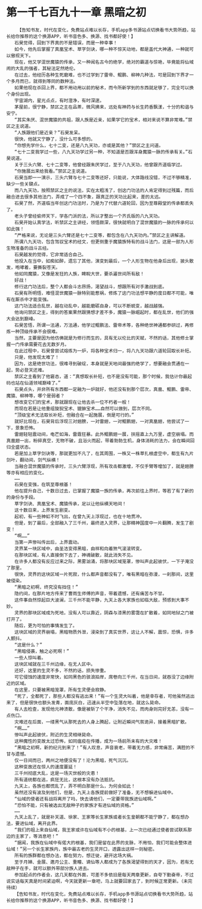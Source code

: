 # 第一千七百九十一章 黑暗之初
        【告知书友，时代在变化，免费站点难以长存，手机app多书源站点切换看书大势所趋，站长给你推荐的这个换源APP，听书音色多、换源、找书都好使！】
       石昊觉得，回到下界真的不是错误，而是一种幸事！
       如今，他先后掌握了真凰宝术、草字剑诀，哪一种不惊天动地，都是盖代大神通，一种就可以傲视天下。
       现在，他又学混世魔猿的传承，又一种闻名古今的绝学，绝对的霸道与惊艳，毕竟能将仙域闹的大乱的强者，其秘法定然绝伦。
       在过去，他经历各种生死磨难，也不过学到了雷帝、鲲鹏、柳神几种法，可是回到下界才一个多月而已，就得到等同的数种法。
       如果他现在杀回上界，都不用动用以前的秘术，而今所新学到的东西就足够了，完全可以换个身份出现。
       宇宙湖内，星光点点，有时澄净，有时深邃。
       茅屋前，很宁静，禁区之主在品茶，微风拂来，远处有神药与长生药香飘漾，十分的和谐与安宁。
       “其实朱厌、混世魔猿的共祖，跟人族是近亲，如果学它的宝术，相对来说不算非常难。”禁区之主说道。
       “人族跟他们是近亲？”石昊发呆。
       很快，他就又宁静了，没什么可多想的。
       “你想先学什么，七十二变，还是八九天功，亦或是其他？”禁区之主问道。
       “七十二变我学过一些，八九天功学过另一种，不知道是否跟浑身魔猿一脉的传承有关。”石昊说道。
       关于三头六臂、七十二变等，他曾经跟朱厌学过，至于八九天功，他曾跟齐道临学过。
       “你施展出来给我看。”禁区之主说道。
       石昊当即一一演示，三头六臂与七十二变等还好，只能说，大体路线没错，不过不够精准，缺少一些关键点。
       而八九天功，按照禁区之主的说法，实在太粗浅了，创这门功法的人肯定得到过残篇，而后融合进去很多其他法门，弄成了一个四不象，跟真正的天功比起来，差的太远。
       石昊了然，齐道临当年创这门功法时，乃是为了代替六道轮回，因为至尊殿堂的传承都丢失了。
       老头子曾经偷师天下，学各门派的法，所以才整出一个齐氏版的八九天功。
       石昊开始认真学法，听禁区之主讲经，领悟颇深，很快就明白了混世魔猿的一脉的传承何以如此强！
       “严格来说，无论是三头六臂还是七十二变等，都包含在八九天功内。”禁区之主讲解道。
       所谓八九天功，包含驾驭宝术的经文，但更侧重于魔猿族特有的战斗法门，这是一部为人形生物准备的战斗古经。
       石昊越发的觉得，它非常适合自己。
       他投入在当中，如痴如醉，遗忘了其他，演变到最后，一个人形生物在他身后出现，披头散发，咆哮着，要撕裂苍天。
       他如同魔猿，又像是发狂的人族，睥睨大世，要杀遍世间所有敌！
       好战！
       修行这门功法后，整个人都会斗志昂扬，渴望战斗，想跟所有对手激战到底。
       石昊有所明悟，难怪混世魔猿一脉特别能惹祸，修炼了这门功法想平静的度日都不可能，唯有在厮杀中才能变强。
       这门功法适合乱世，越在动乱中，越能磨砺自身，可以不断蜕变，越战越强。
       他询问禁区之主，得到的答案果然跟猜想才差不多，魔猿一脉崛起时，都在乱世，他们的强大会达到巅峰。
       石昊苦悟，所谓一法通，万法通，他学过鲲鹏法、雷帝术等，各种绝世神通都参研过，再修炼一种顶级传承不会很难。
       当然，主要是因为他仿佛就是为修行而生的，具有无以伦比的天赋，不然的话，其他修士掌握一门传承需要花去无数岁月。
       在此过程中，石昊曾尝试熔炼为一炉，将各种宝术归一，将八九天功跟六道轮回取长补短。
       只是，他发现太难了！
       因为，这是绝世功法，很难寻到破绽，本身就是天地间最强的绝学了，想要融会贯通在一起，势必登天还难。
       禁区之主看到了他窘态，道：“真想取长补短，也不是没有可能，那个时候，我估计你最起码也站在仙道领域巅峰了。”
       石昊点头，并非所有东西都一定融为一炉就好，他还没有到那个层次，真凰、鲲鹏、雷帝、魔猿、柳神等，哪个是弱者？
       想改变它们的宝术，那就跟现在让他去杀一位不朽者一般！
       而现在若是让他重组狻猊宝术、貔貅宝术……自然可以做到，层次不同。
       “顶级宝术无法取长补短，但融合在一起施展，倒是可行的。”
       就好比现在，石昊背后浮现三对翅膀，一对雷翅，一对鲲鹏翅，一对真凰翅，他尝试了一下，景象恐怖。
       雷翅轻轻震动间，电芒如海，雷霆狂暴。此外鲲鹏翅一展，扶摇直上九万里，虚空崩塌。而真凰翅一出，粉碎真空，无物不破，且浴火而起，带着勃勃生机，身体消耗的法力，会在瞬间回归全盛状态。
       若是加上草字剑诀等，那就更加不凡了，在其周围，一株又一株草扎根虚空中，都生有九片剑叶，翻动间，剑气纵横！
       当融合混世魔猿的传承时，三头六臂浮现，所有攻击都激增，不仅手臂等增加了，就是翅膀等亦有相应的变化。
       ……
       石昊在变强，在筑至尊根基！
       他在提升自己，十数日过去，已掌握了魔猿一族的传承，再次前往上界时，等若了有了新的的身份与手段。
       草字剑诀、真凰宝术、魔猿传承，足以让他纵横天地间！
       这十数日来，上界发生剧变。
       起初，有一些神虹不时飞出，在曾九天上浮现过，也在十地贯冲。
       但是，到了最后，全部融入了三千州，最终进入灵界，让那精神国度中一片翻腾，发生了剧变！
       “啊……”
       当第一声惨叫传出后，上界震动。
       灵界某一块区域中，由圣洁变得黑暗，由祥和向着煞气滚滚转变。
       在那块区域，有人直接倒下去了，神魂破散，就此消失不见。
       在许多人都没有反应过来之际，黑雾汹涌，将那块区域笼罩，惨叫声此起彼伏，一下子淹没了那里。
       很快，灵界的这块区域一片死寂，什么都声音都没有了，唯有黑暗在弥漫，一刹那间，这里被侵染。
       “黑暗之初啊，终究没有挡住！”
       隐约间，在那片地方传来了曹雨生师傅的声音，带着遗憾，还有痛苦与不甘。
       这件事自然惊起巨大波澜，三千州不能平静，九天上各大家族也如临大敌，预感到大事不妙。
       灵界的那块区域成为死地，没有人可以靠近，阴森与漆黑的雾霭在扩散着，如同地狱之门被打开了。
       随后，更为可怕的事情发生了。
       这块区域的灵界崩塌，黑暗物质外泄，浸染到了真实世界，这让人不解，震惊，恐惧，许多人颤抖。
       “这是什么？”
       “黑暗侵袭，触之必死啊！”
       一些人惊叫着。
       这块区域就在三千州边缘，在无人区中。
       还好，这里的生灵不多，不然的话，损失惨重。
       可它侵蚀的速度非常快，如同黑色的骇浪拍岸，席卷向三千州，在当日间，就吞没了边缘附近的区域。
       在这里，只要被黑暗笼罩，所有生灵便会寂静。
       “死了，全都死了，那些人都没有逃出来！”有一个生灵大叫着，他是幸存者，可他虽然逃出来了，但是很快也额头发青，面庞灰白，迅速从半空中坠落在地，就这么毙命。
       有人去检查，发现他元神溃散，像是被斩了个干净，消失不见，而肉身则完好无恙，没有一点伤口。
       灾难还在后面，一缕黑气从那死去的人身上腾起，让附近瞬间气氛诡异，接着黑暗扩散。
       “啊……”
       惨叫声此起彼伏，附近的生灵相继毙命。
       这种魔性的变故太过恐怖，如同瘟疫在传播，成为一场前所未有的大灾难！
       “黑暗之初啊，新的纪元到来了！”有人叹息，声音衰老，带着无力感，非常痛苦，满腔的不甘与遗憾。
       仅一日间而已，两州之地便没有了！沦为黑暗，死气沉沉。
       这种变故还在惊人的速度蔓延！
       三千州彻底大乱，这是一场灭世般的灾患！
       所有道统都在逃，疯狂无比，这根本没有办法抵抗。
       九天上，各族也都慌乱了，弄不明白那是什么，为何会如此！
       虽然还没有波及到他们，但是，九天上各族提前做好了准备，无不想躲进仙域中。
       “仙域的使者还有战将离开了吗，快去请他们，一定要带我族进仙域啊。”
       “恐怕不能，只有被选出无敌种子的家族才有进仙域的资格。”
       ……
       九天上乱了，就是补天道、徐家、王家等长生家族或者长生皇朝都不能宁静了，都在想办法，要进仙域，离开此界。
       “我们的祖上来自仙域，我王家或许在仙域有不小的根基，上一次已经通过使者尝试联系那边的主家了，等消息吧！”
       “据闻，我族在仙域中有偌大的根基，我们是留在此界的支脉，不用怕，我们可能会整体进仙域！”另一个长生家族内，族中最古老的生灵开口，透露出这样一则秘密。
       所有的族群都在想办法，都在努力，想迁徙，避开这场大祸。
       至于月婵、金展、邀月公主、重瞳、谪仙等人都成为了各族渴望得到的天才，因为，若有无敌种子在手，就可以额外带部分族人进去。
       参加起点的作者会，这几天都在外面，可差不多依旧是每天两章更新，自夸下勤奋帝，不过说实话每天真是时间紧迫啊，今天就更新一章吧，马上就要回家去了，到时候正常更新。（未完待续）
       【告知书友，时代在变化，免费站点难以长存，手机app多书源站点切换看书大势所趋，站长给你推荐的这个换源APP，听书音色多、换源、找书都好使！】